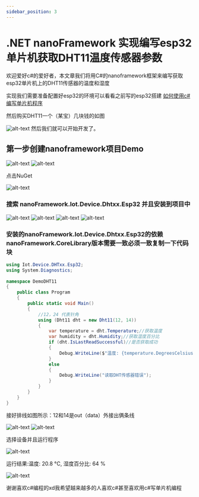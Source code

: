 ```yaml
---
sidebar_position: 3
---
```


# .NET nanoFramework 实现编写esp32单片机获取DHT11温度传感器参数

欢迎爱好c#的爱好者，本文章我们将用C#的nanoframework框架来编写获取esp32单片机上的DHT11传感器的温度和湿度

实现我们需要准备配置好esp32的环境可以看看之前写的esp32搭建 [如何使用c#编写单片机程序](./nanoInstall)

然后购买DHT11一个（某宝）几块钱的如图

![alt-text](../../static/nanoframework/dht11/1.png)
然后我们就可以开始开发了。

## 第一步创建nanoframework项目Demo

![alt-text](../../static/nanoframework/dht11/2.png)
![alt-text](../../static/nanoframework/dht11/3.png)

点击NuGet

![alt-text](../../static/nanoframework/dht11/4.png)

### 搜索 nanoFramework.Iot.Device.Dhtxx.Esp32 并且安装到项目中

![alt-text](../../static/nanoframework/dht11/4.png)
![alt-text](../../static/nanoframework/dht11/5.png)
![alt-text](../../static/nanoframework/dht11/6.png)
![alt-text](../../static/nanoframework/dht11/7.png)

### 安装的nanoFramework.Iot.Device.Dhtxx.Esp32的依赖nanoFramework.CoreLibrary版本需要一致必须一致复制一下代码块

```csharp
using Iot.Device.DHTxx.Esp32;
using System.Diagnostics;
​
namespace DemoDHT11
{
    public class Program
    {
        public static void Main()
        {
            //12，24 代表针角
            using (Dht11 dht = new Dht11(12, 14))
            {
                var temperature = dht.Temperature;//获取温度
                var humidity = dht.Humidity;//获取湿度百分比
                if (dht.IsLastReadSuccessful)//是否获取成功
                {
                    Debug.WriteLine($"温度: {temperature.DegreesCelsius} \u00B0C, 湿度百分比: {humidity.Percent} %");
                }
                else
                {
                    Debug.WriteLine("读取DHT传感器错误");
                }
            }
        }
    }
}
```

接好排线如图所示：12和14是out（data）外接出俩条线

![alt-text](../../static/nanoframework/dht11/8.png)
![alt-text](../../static/nanoframework/dht11/9.png)

选择设备并且运行程序

![alt-text](../../static/nanoframework/dht11/10.png)

运行结果:温度: 20.8 °C, 湿度百分比: 64 %

![alt-text](../../static/nanoframework/dht11/11.png)

谢谢喜欢c#编程的xd我希望越来越多的人喜欢c#甚至喜欢用c#写单片机编程
